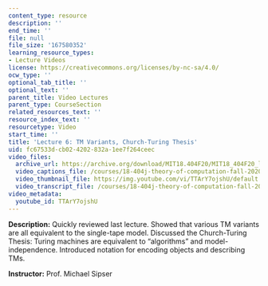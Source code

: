 ```yaml
---
content_type: resource
description: ''
end_time: ''
file: null
file_size: '167580352'
learning_resource_types:
- Lecture Videos
license: https://creativecommons.org/licenses/by-nc-sa/4.0/
ocw_type: ''
optional_tab_title: ''
optional_text: ''
parent_title: Video Lectures
parent_type: CourseSection
related_resources_text: ''
resource_index_text: ''
resourcetype: Video
start_time: ''
title: 'Lecture 6: TM Variants, Church-Turing Thesis'
uid: fc67533d-cb02-4202-832a-1ee7f264ceec
video_files:
  archive_url: https://archive.org/download/MIT18.404F20/MIT18_404F20_lec06_300k.mp4
  video_captions_file: /courses/18-404j-theory-of-computation-fall-2020/9cbb3888eb005aa48f76bd6df1598e51_TTArY7ojshU.vtt
  video_thumbnail_file: https://img.youtube.com/vi/TTArY7ojshU/default.jpg
  video_transcript_file: /courses/18-404j-theory-of-computation-fall-2020/9ec3c6d48876f589a7a2e2526573a841_TTArY7ojshU.pdf
video_metadata:
  youtube_id: TTArY7ojshU
---
```


**Description:** Quickly reviewed last lecture. Showed that various TM variants are all equivalent to the single-tape model. Discussed the Church-Turing Thesis: Turing machines are equivalent to “algorithms” and model-independence. Introduced notation for encoding objects and describing TMs.

**Instructor:** Prof. Michael Sipser

